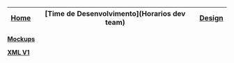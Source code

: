 | [Home](home) | [Time de Desenvolvimento](Horarios dev team) | [**Design**](Design) |
| --- | --- | --- |

**[Mockups](mockups)**

**[XML V1](xml-v1)**
